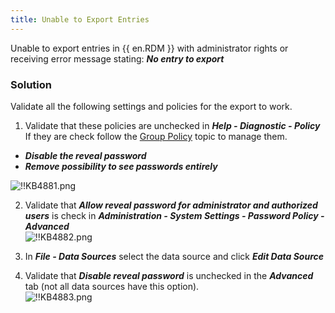 ```yaml
---
title: Unable to Export Entries
---
```

Unable to export entries in {{ en.RDM }} with administrator rights or receiving error message stating: ***No entry to export***

### Solution

Validate all the following settings and policies for the export to work.

1. Validate that these policies are unchecked in ***Help - Diagnostic - Policy*** If they are check follow the [Group Policy](/kb/remote-desktop-manager/how-to-articles/group-policies/) topic to manage them.  

* ***Disable the reveal password***
* ***Remove possibility to see passwords entirely***  

![!!KB4881.png](/img/en/kb/KB4881.png)

2. Validate that ***Allow reveal password for administrator and authorized users*** is check in ***Administration - System Settings - Password Policy - Advanced***  
![!!KB4882.png](/img/en/kb/KB4882.png)

3. In ***File - Data Sources*** select the data source and click ***Edit Data Source***
1. Validate that ***Disable reveal password*** is unchecked in the ***Advanced*** tab (not all data sources have this option).  
![!!KB4883.png](/img/en/kb/KB4883.png)
